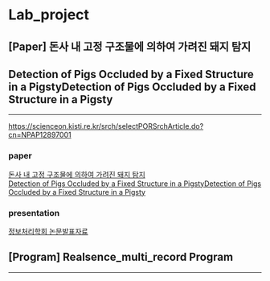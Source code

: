 # Lab_project

## [Paper] 돈사 내 고정 구조물에 의하여 가려진 돼지 탐지
## Detection of Pigs Occluded by a Fixed Structure in a PigstyDetection of Pigs Occluded by a Fixed Structure in a Pigsty
***

https://scienceon.kisti.re.kr/srch/selectPORSrchArticle.do?cn=NPAP12897001

### paper
[돈사 내 고정 구조물에 의하여 가려진 돼지 탐지 \
Detection of Pigs Occluded by a Fixed Structure in a PigstyDetection of Pigs Occluded by a Fixed Structure in a Pigsty ](https://github.com/Bammuri/Lab_project/blob/master/%5Bpaper%5DDetection%20of%20Pigs%20Occluded%20by%20a%20Fixed%20Structure%20in%20a%20Pigsty/(%EC%A0%9C%EC%B6%9C%EB%B3%B8)180918_%EC%8B%A0%ED%98%84%EC%A4%80_%EC%A0%95%EB%B3%B4%EC%B2%98%EB%A6%AC%ED%95%99%ED%9A%8C%EB%85%BC%EB%AC%B8.pdf)

### presentation
[정보처리학회 논문발표자료](https://github.com/Bammuri/Lab_project/blob/master/%5Bpaper%5DDetection%20of%20Pigs%20Occluded%20by%20a%20Fixed%20Structure%20in%20a%20Pigsty/181103_%EC%8B%A0%ED%98%84%EC%A4%80_%EC%A0%95%EB%B3%B4%EC%B2%98%EB%A6%AC%ED%95%99%ED%9A%8C_%EB%85%BC%EB%AC%B8%EB%B0%9C%ED%91%9C%EC%9E%90%EB%A3%8C.pdf)


## [Program] Realsence_multi_record Program 
*** 

